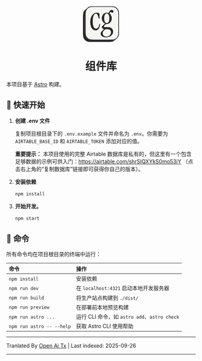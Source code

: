 <p align="center">
  <a href="https://component.gallery">
    <img alt="" src="https://github.com/inbn/component-gallery/raw/main/public/favicon-96x96.png" width="96" />
  </a>
</p>
<h1 align="center">
  组件库
</h1>

本项目基于 [Astro](https://astro.build/) 构建。

## 🚀 快速开始

1. **创建 .env 文件**

   复制项目根目录下的 `.env.example` 文件并命名为 `.env`。你需要为 `AIRTABLE_BASE_ID` 和 `AIRTABLE_TOKEN` 添加对应的值。

   **重要提示：** 本项目使用的完整 Airtable 数据库是私有的，但这里有一个包含足够数据的示例可供入门：https://airtable.com/shrSIQXYkS0mo53jY （点击右上角的“复制数据库”链接即可获得你自己的版本）。

1. **安装依赖**

   ```sh
   npm install
   ```
1. **开始开发。**


   ```sh
   npm start
   ```
## 🧞 命令

所有命令均在项目根目录的终端中运行：

| 命令                      | 操作                                               |
| :------------------------ | :------------------------------------------------- |
| `npm install`             | 安装依赖                                            |
| `npm run dev`             | 在 `localhost:4321` 启动本地开发服务器              |
| `npm run build`           | 将生产站点构建到 `./dist/`                           |
| `npm run preview`         | 在部署前本地预览构建                                 |
| `npm run astro ...`       | 运行 CLI 命令，如 `astro add`、`astro check`        |
| `npm run astro -- --help` | 获取 Astro CLI 使用帮助                             |




---


Tranlated By [Open Ai Tx](https://github.com/OpenAiTx/OpenAiTx) | Last indexed: 2025-09-26


---